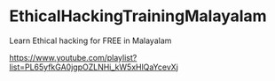 # EthicalHackingTrainingMalayalam

Learn Ethical hacking for FREE in Malayalam

https://www.youtube.com/playlist?list=PL65yfkGA0jgpOZLNHi_kW5xHlQaYcevXj
